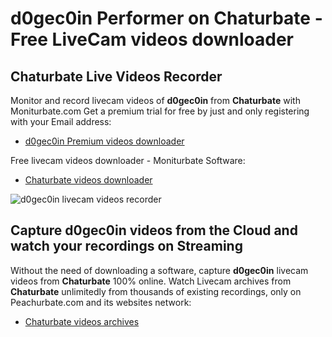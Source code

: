 # d0gec0in Performer on Chaturbate - Free LiveCam videos downloader

## Chaturbate Live Videos Recorder

Monitor and record livecam videos of **d0gec0in** from **Chaturbate** with Moniturbate.com
Get a premium trial for free by just and only registering with your Email address:
* [d0gec0in Premium videos downloader](https://moniturbate.com/request-demo-licence-key.html)

Free livecam videos downloader - Moniturbate Software:
* [Chaturbate videos downloader](https://moniturbate.com/moniturbate-download-software.html)

![d0gec0in livecam videos recorder](https://peachurnet.com/templates/moniturbate-software.png)


## Capture d0gec0in videos from the Cloud and watch your recordings on Streaming

Without the need of downloading a software, capture **d0gec0in** livecam videos from **Chaturbate** 100% online.
Watch Livecam archives from **Chaturbate** unlimitedly from thousands of existing recordings, only on Peachurbate.com and its websites network:
* [Chaturbate videos archives](https://peachurnet.com/)